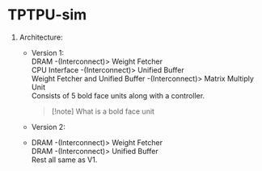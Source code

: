 # TPTPU-sim

1. Architecture:
	- Version 1:  
		DRAM -(Interconnect)> Weight Fetcher  
		CPU Interface -(Interconnect)> Unified Buffer  
		Weight Fetcher and Unified Buffer -(Interconnect)> Matrix Multiply Unit  
		Consists of 5 bold face units along with a controller.

		> [!note] What is a bold face unit

	- Version 2:
	- DRAM -(Interconnect)> Weight Fetcher  
	  DRAM -(Interconnect)> Unified Buffer  
	  Rest all same as V1.
